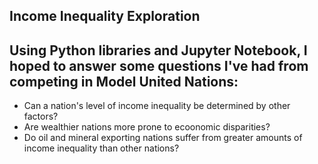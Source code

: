 ## Income Inequality Exploration

## Using Python libraries and Jupyter Notebook, I hoped to answer some questions I've had from competing in Model United Nations:
- Can a nation's level of income inequality be determined by other factors?
- Are wealthier nations more prone to ecoonomic disparities? 
- Do oil and mineral exporting nations suffer from greater amounts of income inequality than other nations?